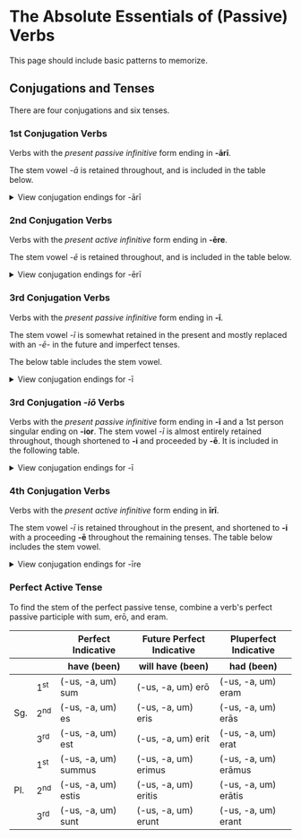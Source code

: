 # The Absolute Essentials of (Passive) Verbs

This page should include basic patterns to memorize.

## Conjugations and Tenses

There are four conjugations and six tenses.

### 1st Conjugation Verbs

Verbs with the _present passive infinitive_ form ending in **-ārī**.

The stem vowel _-ā_ is retained throughout, and is included in the table below.

<details>
  <summary>View conjugation endings for -ārī</summary>

  <table>
    <thead>
      <tr>
        <th colspan="2"></th>
        <th>Present Indicative</th>
        <th>Future Indicative</th>
        <th>Imperfect Indicative</th>
      </tr>
      <tr>
        <th colspan="2"></th>
        <th>am (being)</th>
        <th>will (be)</th>
        <th>was (being)</th>
      </tr>
    </thead>
    <tbody>
      <tr>
        <td rowspan="3">Sg.</td>
        <td>1<sup>st</sup></td>
        <td>-or</td>
        <td>-ābor</td>
        <td>-ābar</td>
      </tr>
      <tr>
        <td>2<sup>nd</sup></td>
        <td>-āris</td>
        <td>-āberis</td>
        <td>-ābāris</td>
      </tr>
      <tr>
        <td>3<sup>rd</sup></td>
        <td>-ātur</td>
        <td>-ābitur</td>
        <td>-ābatur</td>
      </tr>
      <tr>
        <td rowspan="3">Pl.</td>
        <td>1<sup>st</sup></td>
        <td>-āmur</td>
        <td>-ābimur</td>
        <td>-ābāmur</td>
      </tr>
      <tr>
        <td>2<sup>nd</sup></td>
        <td>-āminī</td>
        <td>-ābiminī</td>
        <td>-ābāminī</td>
      </tr>
      <tr>
        <td>3<sup>rd</sup></td>
        <td>-antur</td>
        <td>-ābuntur</td>
        <td>-ābantur</td>
      </tr>
      </tr>
    </tbody>
  </table>
</details>

### 2nd Conjugation Verbs

Verbs with the _present active infinitive_ form ending in **-ēre**.

The stem vowel _-ē_ is retained throughout, and is included in the table below.

<details>
  <summary>View conjugation endings for -ērī</summary>

  <table>
    <thead>
      <tr>
        <th colspan="2"></th>
        <th>Present Indicative</th>
        <th>Future Indicative</th>
        <th>Imperfect Indicative</th>
      </tr>
      <tr>
        <th colspan="2"></th>
        <th>am (being)</th>
        <th>will (be)</th>
        <th>was (being)</th>
      </tr>
    </thead>
    <tbody>
      <tr>
        <td rowspan="3">Sg.</td>
        <td>1<sup>st</sup></td>
        <td>-eor</td>
        <td>-ēbor</td>
        <td>-ēbar</td>
      </tr>
      <tr>
        <td>2<sup>nd</sup></td>
        <td>-ēris</td>
        <td>-ēberis</td>
        <td>-ēbāris</td>
      </tr>
      <tr>
        <td>3<sup>rd</sup></td>
        <td>-ētur</td>
        <td>-ēbitur</td>
        <td>-ēbātur</td>
      </tr>
      <tr>
        <td rowspan="3">Pl.</td>
        <td>1<sup>st</sup></td>
        <td>-ēmur</td>
        <td>-ēbimur</td>
        <td>-ēbāmur</td>
      </tr>
      <tr>
        <td>2<sup>nd</sup></td>
        <td>-ēminī</td>
        <td>-ēbiminī</td>
        <td>-ēbāminī</td>
      </tr>
      <tr>
        <td>3<sup>rd</sup></td>
        <td>-entur</td>
        <td>-ēbuntur</td>
        <td>-ēbantur</td>
      </tr>
      </tr>
    </tbody>
  </table>
</details>

### 3rd Conjugation Verbs

Verbs with the _present passive infinitive_ form ending in **-ī**.

The stem vowel _-ī_ is somewhat retained in the present and mostly replaced with an _-ē-_ in the future and imperfect tenses.

The below table includes the stem vowel.

<details>
  <summary>View conjugation endings for -ī</summary>

  <table>
    <thead>
      <tr>
        <th colspan="2"></th>
        <th>Present Indicative</th>
        <th>Future Indicative</th>
        <th>Imperfect Indicative</th>
      </tr>
      <tr>
        <th colspan="2"></th>
        <th>am</th>
        <th>will</th>
        <th>was</th>
      </tr>
    </thead>
    <tbody>
      <tr>
        <td rowspan="3">Sg.</td>
        <td>1<sup>st</sup></td>
        <td>-or</td>
        <td>-ar</td>
        <td>-ēbar</td>
      </tr>
      <tr>
        <td>2<sup>nd</sup></td>
        <td>-eris</td>
        <td>-ēris</td>
        <td>-ēbāris</td>
      </tr>
      <tr>
        <td>3<sup>rd</sup></td>
        <td>-itur</td>
        <td>-ētur</td>
        <td>-ēbātur</td>
      </tr>
      <tr>
        <td rowspan="3">Pl.</td>
        <td>1<sup>st</sup></td>
        <td>-imur</td>
        <td>-ēmur</td>
        <td>-ēbāmur</td>
      </tr>
      <tr>
        <td>2<sup>nd</sup></td>
        <td>-iminī</td>
        <td>-ēminī</td>
        <td>-ēbāminī</td>
      </tr>
      <tr>
        <td>3<sup>rd</sup></td>
        <td>-untur</td>
        <td>-entur</td>
        <td>-ēbantur</td>
      </tr>
      </tr>
    </tbody>
  </table>
</details>

### 3rd Conjugation _-iō_ Verbs

Verbs with the _present passive infinitive_ form ending in **-ī** and a 1st person singular ending on **-ior**.  The stem vowel _-ī_ is almost entirely retained throughout, though shortened to **-i** and proceeded by **-ē**. It is included in the following table.

<details>
  <summary>View conjugation endings for -ī</summary>

  <table>
    <thead>
      <tr>
        <th colspan="2"></th>
        <th>Present Indicative</th>
        <th>Future Indicative</th>
        <th>Imperfect Indicative</th>
      </tr>
      <tr>
        <th colspan="2"></th>
        <th>am (being)</th>
        <th>will (be)</th>
        <th>was (being)</th>
      </tr>
    </thead>
    <tbody>
      <tr>
        <td rowspan="3">Sg.</td>
        <td>1<sup>st</sup></td>
        <td>-ior</td>
        <td>-iar</td>
        <td>-iēbar</td>
      </tr>
      <tr>
        <td>2<sup>nd</sup></td>
        <td>-eris</td>
        <td>-iēris</td>
        <td>-iēbāris</td>
      </tr>
      <tr>
        <td>3<sup>rd</sup></td>
        <td>-itur</td>
        <td>-iētur</td>
        <td>-iēbātur</td>
      </tr>
      <tr>
        <td rowspan="3">Pl.</td>
        <td>1<sup>st</sup></td>
        <td>-imur</td>
        <td>-iēmur</td>
        <td>-iēbāmur</td>
      </tr>
      <tr>
        <td>2<sup>nd</sup></td>
        <td>-iminī</td>
        <td>-iēminī</td>
        <td>-iēbāminī</td>
      </tr>
      <tr>
        <td>3<sup>rd</sup></td>
        <td>-iuntur</td>
        <td>-ientur</td>
        <td>-iēbantur</td>
      </tr>
      </tr>
    </tbody>
  </table>
</details>

### 4th Conjugation Verbs

Verbs with the _present active infinitive_ form ending in **īrī**.

The stem vowel _-ī_ is retained throughout in the present, and shortened to **-i** with a proceeding **-ē** throughout the remaining tenses.  The table below includes the stem vowel.

<details>
  <summary>View conjugation endings for -īre</summary>

  <table>
    <thead>
      <tr>
        <th colspan="2"></th>
        <th>Present Indicative</th>
        <th>Future Indicative</th>
        <th>Imperfect Indicative</th>
      </tr>
      <tr>
        <th colspan="2"></th>
        <th>am (being)</th>
        <th>will (be)</th>
        <th>was (being)</th>
      </tr>
    </thead>
    <tbody>
      <tr>
        <td rowspan="3">Sg.</td>
        <td>1<sup>st</sup></td>
        <td>-ior</td>
        <td>-iar</td>
        <td>-iēbar</td>
      </tr>
      <tr>
        <td>2<sup>nd</sup></td>
        <td>-īs</td>
        <td>-iēris</td>
        <td>-iēbāris</td>
      </tr>
      <tr>
        <td>3<sup>rd</sup></td>
        <td>-īris</td>
        <td>-iētur</td>
        <td>-iēbātur</td>
      </tr>
      <tr>
        <td rowspan="3">Pl.</td>
        <td>1<sup>st</sup></td>
        <td>-īmur</td>
        <td>-iēmur</td>
        <td>-iēbāmur</td>
      </tr>
      <tr>
        <td>2<sup>nd</sup></td>
        <td>-īminī</td>
        <td>-iēminī</td>
        <td>-iēbāminī</td>
      </tr>
      <tr>
        <td>3<sup>rd</sup></td>
        <td>-iuntur</td>
        <td>-ientur</td>
        <td>-iēbantur</td>
      </tr>
      </tr>
    </tbody>
  </table>
</details>


### Perfect Active Tense

To find the stem of the perfect passive tense, combine a verb's perfect passive participle with sum, erō, and eram.

  <table>
    <thead>
      <tr>
        <th colspan="2"></th>
        <th>Perfect Indicative</th>
        <th>Future Perfect Indicative</th>
        <th>Pluperfect Indicative</th>
      </tr>
      <tr>
        <th colspan="2"></th>
        <th>have (been)</th>
        <th>will have (been)</th>
        <th>had (been)</th>
      </tr>
    </thead>
    <tbody>
      <tr>
        <td rowspan="3">Sg.</td>
        <td>1<sup>st</sup></td>
        <td>(-us, -a, um) sum</td>
        <td>(-us, -a, um) erō</td>
        <td>(-us, -a, um) eram</td>
      </tr>
      <tr>
        <td>2<sup>nd</sup></td>
        <td>(-us, -a, um) es</td>
        <td>(-us, -a, um) eris</td>
        <td>(-us, -a, um) erās</td>
      </tr>
      <tr>
        <td>3<sup>rd</sup></td>
        <td>(-us, -a, um) est</td>
        <td>(-us, -a, um) erit</td>
        <td>(-us, -a, um) erat</td>
      </tr>
      <tr>
        <td rowspan="3">Pl.</td>
        <td>1<sup>st</sup></td>
        <td>(-us, -a, um) summus</td>
        <td>(-us, -a, um) erimus</td>
        <td>(-us, -a, um) erāmus</td>
      </tr>
      <tr>
        <td>2<sup>nd</sup></td>
        <td>(-us, -a, um) estis</td>
        <td>(-us, -a, um) eritis</td>
        <td>(-us, -a, um) erātis</td>
      </tr>
      <tr>
        <td>3<sup>rd</sup></td>
        <td>(-us, -a, um) sunt</td>
        <td>(-us, -a, um) erunt</td>
        <td>(-us, -a, um) erant</td>
      </tr>
      </tr>
    </tbody>
  </table>
</details>
